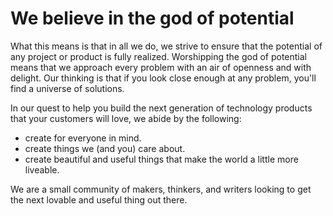 # We believe in the god of potential

What this means is that in all we do, we strive to ensure that the potential of any
project or product is fully realized. Worshipping the god of potential means
that we approach every problem with an air of openness and with delight. Our
thinking is that if you look close enough at any problem, you'll find a universe of solutions.

In our quest to help you build the next generation of technology products
that your customers will love, we abide by the following:
- create for everyone in mind.
- create things we (and you) care about.
- create beautiful and useful things that make the world a little more liveable.

We are a small community of makers, thinkers, and writers looking to get the
next lovable and useful thing out there.

